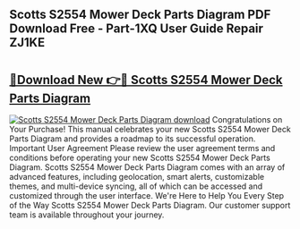 ## Scotts S2554 Mower Deck Parts Diagram PDF Download Free - Part-1XQ User Guide Repair ZJ1KE

# <h2><a href="http://dfo49zv.blite.top/?on=Scotts+S2554+Mower+Deck+Parts+Diagram">🔗Download New 👉🔴 Scotts S2554 Mower Deck Parts Diagram</a></h2>

[![Scotts S2554 Mower Deck Parts Diagram download](https://i.imgur.com/lujVjoI.png)](http://dfo49zv.blite.top/?on=Scotts+S2554+Mower+Deck+Parts+Diagram)
Congratulations on Your Purchase! This manual celebrates your new Scotts S2554 Mower Deck Parts Diagram and provides a roadmap to its successful operation. Important User Agreement Please review the user agreement terms and conditions before operating your new Scotts S2554 Mower Deck Parts Diagram. Scotts S2554 Mower Deck Parts Diagram comes with an array of advanced features, including geolocation, smart alerts, customizable themes, and multi-device syncing, all of which can be accessed and customized through the user interface. We're Here to Help You Every Step of the Way Scotts S2554 Mower Deck Parts Diagram. Our customer support team is available throughout your journey.
